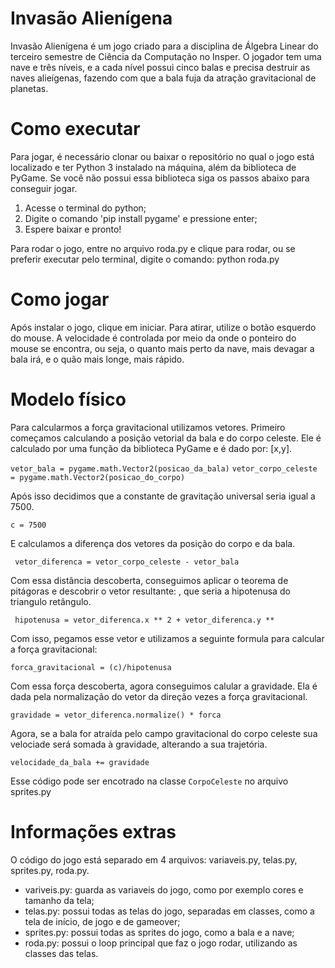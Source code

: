 # Invasão Alienígena
Invasão Alienígena é um jogo criado para a disciplina de Álgebra Linear do terceiro semestre de Ciência da Computação no Insper. O jogador tem uma nave e três níveis, e a cada nível possui cinco balas e precisa destruir as naves alieígenas, fazendo com que a bala fuja da atração gravitacional de planetas. 

# Como executar
Para jogar, é necessário clonar ou baixar o repositório no qual o jogo está localizado e ter Python 3 instalado na máquina, além da biblioteca de PyGame. Se você não possui essa biblioteca siga os passos abaixo para conseguir jogar.
1. Acesse o terminal do python;
2. Digite o comando 'pip install pygame' e pressione enter;
3. Espere baixar e pronto!

Para rodar o jogo, entre no arquivo roda.py e clique para rodar, ou se preferir executar pelo terminal, digite o comando: python roda.py

# Como jogar
Após instalar o jogo, clique em iniciar. Para atirar, utilize o botão esquerdo do mouse. A velocidade é controlada por meio da onde o ponteiro do mouse se encontra, ou seja, o quanto mais perto da nave, mais devagar a bala irá, e o quão mais longe, mais rápido. 

# Modelo físico
Para calcularmos a força gravitacional utilizamos vetores. Primeiro começamos calculando a posição vetorial da bala e do corpo celeste. Ele é calculado por uma função da biblioteca PyGame e é dado por: [x,y]. 

``` vetor_bala = pygame.math.Vector2(posicao_da_bala) ``` 
``` vetor_corpo_celeste = pygame.math.Vector2(posicao_do_corpo) ``` 

Após isso decidimos que a constante de gravitação universal seria igual a 7500.

```c = 7500  ```

E calculamos a diferença dos vetores da posição do corpo e da bala. 

``` vetor_diferenca = vetor_corpo_celeste - vetor_bala```

Com essa distância descoberta, conseguimos aplicar o teorema de pitágoras e descobrir o vetor resultante: , que seria a hipotenusa do triangulo retângulo. 

``` hipotenusa = vetor_diferenca.x ** 2 + vetor_diferenca.y **```

Com isso, pegamos esse vetor e utilizamos a seguinte formula para calcular a força gravitacional:

```forca_gravitacional = (c)/hipotenusa```

Com essa força descoberta, agora conseguimos calular a gravidade. Ela é dada pela normalização do vetor da direção vezes a força gravitacional.

```gravidade = vetor_diferenca.normalize() * forca```

Agora, se a bala for atraída pelo campo gravitacional do corpo celeste sua velociade será somada à gravidade, alterando a sua trajetória. 

```velocidade_da_bala += gravidade```

Esse código pode ser encotrado na classe ```CorpoCeleste``` no arquivo sprites.py

# Informações extras
O código do jogo está separado em 4 arquivos: variaveis.py, telas.py, sprites.py, roda.py.  
- variveis.py: guarda as variaveis do jogo, como por exemplo cores e tamanho da tela;
- telas.py: possui todas as telas do jogo, separadas em classes, como a tela de início, de jogo e de gameover;
- sprites.py: possui todas as sprites do jogo, como a bala e a nave;
- roda.py: possui o loop principal que faz o jogo rodar, utilizando as classes das telas.
